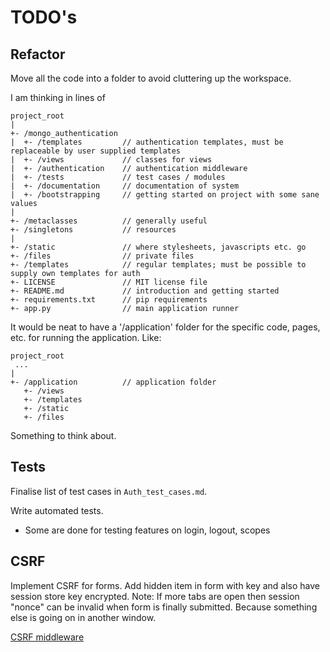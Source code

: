 # TODO's

## Refactor

Move all the code into a folder to avoid cluttering up the workspace.

I am thinking in lines of 

```
project_root
|
+- /mongo_authentication
|  +- /templates         // authentication templates, must be replaceable by user supplied templates
|  +- /views             // classes for views
|  +- /authentication    // authentication middleware
|  +- /tests             // test cases / modules
|  +- /documentation     // documentation of system
|  +- /bootstrapping     // getting started on project with some sane values
|
+- /metaclasses          // generally useful
+- /singletons           // resources
|
+- /static               // where stylesheets, javascripts etc. go
+- /files                // private files
+- /templates            // regular templates; must be possible to supply own templates for auth
+- LICENSE               // MIT license file
+- README.md             // introduction and getting started
+- requirements.txt      // pip requirements
+- app.py                // main application runner
```

It would be neat to have a '/application' folder for the specific code, pages, etc. for running the 
application. Like:

```
project_root
 ...
|
+- /application          // application folder
   +- /views             
   +- /templates
   +- /static
   +- /files
```

Something to think about.

## Tests

Finalise list of test cases in `Auth_test_cases.md`.

Write automated tests.
* Some are done for testing features on login, logout, scopes

## CSRF

Implement CSRF for forms. Add hidden item in form with key and also have session store key encrypted.
Note: If more tabs are open then session "nonce" can be invalid when form is finally submitted. Because
something else is going on in another window.

[CSRF middleware](https://github.com/gnat/csrf-starlette-fastapi/blob/main/csrf_middleware.py)